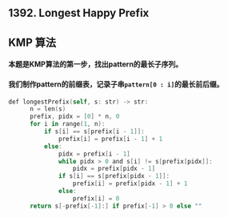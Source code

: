## 1392. Longest Happy Prefix

## KMP 算法
#### 本题是KMP算法的第一步，找出pattern的最长子序列。
#### 我们制作pattern的前缀表，记录子串```pattern[0 : i]```的最长前后缀。

```swift
def longestPrefix(self, s: str) -> str:
      n = len(s)
      prefix, pidx = [0] * n, 0
      for i in range(1, n):
          if s[i] == s[prefix[i - 1]]:
              prefix[i] = prefix[i - 1] + 1
          else:
              pidx = prefix[i - 1]
              while pidx > 0 and s[i] != s[prefix[pidx]]:
                  pidx = prefix[pidx - 1]
              if s[i] == s[prefix[pidx - 1]]:
                  prefix[i] = prefix[pidx - 1] + 1
              else:
                  prefix[i] = 0
      return s[-prefix[-1]:] if prefix[-1] > 0 else ""
```
